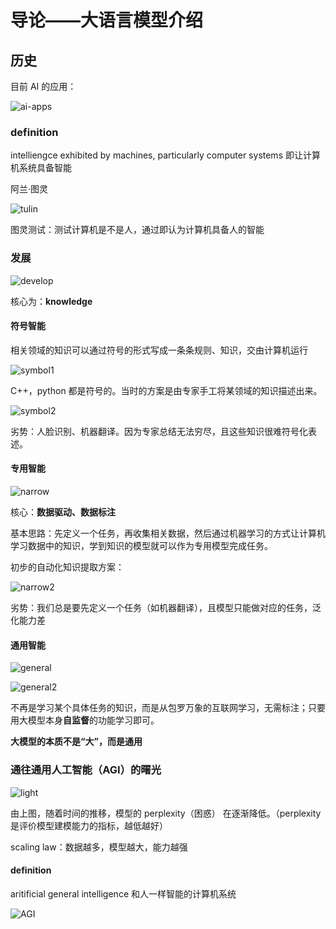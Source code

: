 # 导论——大语言模型介绍

## 历史

目前 AI 的应用：

![ai-apps](./img/ai-app.png)

### definition

intelliengce exhibited by machines, particularly computer systems 即让计算机系统具备智能

阿兰·图灵

![tulin](./img/tulin.png)

图灵测试：测试计算机是不是人，通过即认为计算机具备人的智能

### 发展

![develop](./img/develop.png)

核心为：**knowledge**

#### 符号智能

相关领域的知识可以通过符号的形式写成一条条规则、知识，交由计算机运行

![symbol1](./img/symbol.png)

C++，python 都是符号的。当时的方案是由专家手工将某领域的知识描述出来。

![symbol2](./img/symbol2.png)

劣势：人脸识别、机器翻译。因为专家总结无法穷尽，且这些知识很难符号化表述。

#### 专用智能

![narrow](./img/narrow.png)

核心：**数据驱动、数据标注**

基本思路：先定义一个任务，再收集相关数据，然后通过机器学习的方式让计算机学习数据中的知识，学到知识的模型就可以作为专用模型完成任务。

初步的自动化知识提取方案：

![narrow2](./img/narrow2.png)

劣势：我们总是要先定义一个任务（如机器翻译），且模型只能做对应的任务，泛化能力差

#### 通用智能

![general](./img/general.png)

![general2](./img/general2.png)

不再是学习某个具体任务的知识，而是从包罗万象的互联网学习，无需标注；只要用大模型本身**自监督**的功能学习即可。

**大模型的本质不是“大”，而是通用**

### 通往通用人工智能（AGI）的曙光

![light](./img/light.png)

由上图，随着时间的推移，模型的 perplexity（困惑） 在逐渐降低。（perplexity 是评价模型建模能力的指标，越低越好）

scaling law：数据越多，模型越大，能力越强

#### definition

aritificial general intelligence 和人一样智能的计算机系统

![AGI](./img/agi.png)
